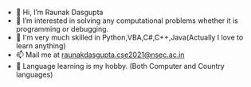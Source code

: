 - 👋 Hi, I’m Raunak Dasgupta
- 👀 I’m interested in solving any computational problems whether it is programming or debugging.
- 🌱 I'm very much skilled in Python,VBA,C#,C++,Java(Actually I love to learn anything)
- 📫 Mail me at raunakdasgupta.cse2021@nsec.ac.in
- 👀 Language learning is my hobby. (Both Computer and Country languages)
<!---
RaunakD6/RaunakD6 is a ✨ special ✨ repository because its `README.md` (this file) appears on your GitHub profile.
You can click the Preview link to take a look at your changes.
--->
